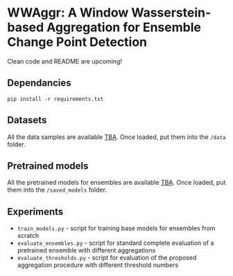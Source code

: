 # WWAggr: A Window Wasserstein-based Aggregation for Ensemble Change Point Detection

Clean code and README are upcoming!

## Dependancies
```pip install -r requirements.txt```

## Datasets
All the data samples are available [TBA](). Once loaded, put them into the ```/data``` folder.

## Pretrained models
All the pretrained models for ensembles are available [TBA](). Once loaded, put them into the ```/saved_models``` folder.

## Experiments
* ```train_models.py``` - script for training base models for ensembles from scratch
* ```evaluate_ensembles.py``` - script for standard complete evaluation of a pretrained ensemble with different aggregations
* ```evaluate_thresholds.py``` - script for evaluation of the proposed aggregation procedure with different threshold numbers
